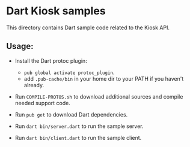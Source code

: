 # Dart Kiosk samples

This directory contains Dart sample code related to the Kiosk API.

## Usage:

- Install the Dart protoc plugin:
  - `pub global activate protoc_plugin`.
  - add `.pub-cache/bin` in your home dir to your PATH if you haven't already.


- Run `COMPILE-PROTOS.sh` to download additional sources and compile needed support code.
- Run `pub get` to download Dart dependencies.
- Run `dart bin/server.dart` to run the sample server.
- Run `dart bin/client.dart` to run the sample client.
